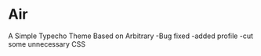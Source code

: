 Air
===

A Simple Typecho Theme
Based on Arbitrary
-Bug fixed
-added profile 
-cut some unnecessary CSS
